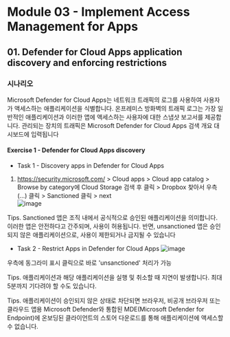 # Module 03 - Implement Access Management for Apps
## 01. Defender for Cloud Apps application discovery and enforcing restrictions

### 시나리오 
Microsoft Defender for Cloud Apps는 네트워크 트래픽의 로그를 사용하여 사용자가 액세스하는 애플리케이션을 식별합니다. 온프레미스 방화벽의 트래픽 로그는 가장 일반적인 애플리케이션과 이러한 앱에 액세스하는 사용자에 대한 스냅샷 보고서를 제공합니다. 관리되는 장치의 트래픽은 Microsoft Defender for Cloud Apps 검색 개요 대시보드에 입력됩니다

#### Exercise 1 - Defender for Cloud Apps discovery
* Task 1 - Discovery apps in Defender for Cloud Apps

1. https://security.microsoft.com/ > Cloud apps > Cloud app catalog > Browse by category에 Cloud Storage 검색 후 클릭 > Dropbox 찾아서 우측 (...) 클릭 > Sanctioned 클릭 > next  
![image](https://github.com/user-attachments/assets/f0347d78-24d6-4899-b18e-a4052b780e72)

Tips. Sanctioned 앱은 조직 내에서 공식적으로 승인된 애플리케이션을 의미합니다. 이러한 앱은 안전하다고 간주되며, 사용이 허용됩니다. 반면, unsanctioned 앱은 승인되지 않은 애플리케이션으로, 사용이 제한되거나 금지될 수 있습니다

* Task 2 - Restrict Apps in Defender for Cloud Apps
![image](https://github.com/user-attachments/assets/c714e9d5-ebf2-467d-8a6a-525551125de6)

우측에 동그라미 표시 클릭으로 바로 'unsanctioned' 처리가 가능

Tips. 애플리케이션과 해당 애플리케이션을 실행 및 취소할 때 지연이 발생합니다. 최대 5분까지 기다려야 할 수도 있습니다.

Tips. 애플리케이션이 승인되지 않은 상태로 차단되면 브라우저, 비공개 브라우저 또는 클라우드 앱용 Microsoft Defender와 통합된 MDE(Microsoft Defender for Endpoint)에 온보딩된 클라이언트의 스토어 다운로드를 통해 애플리케이션에 액세스할 수 없습니다.
